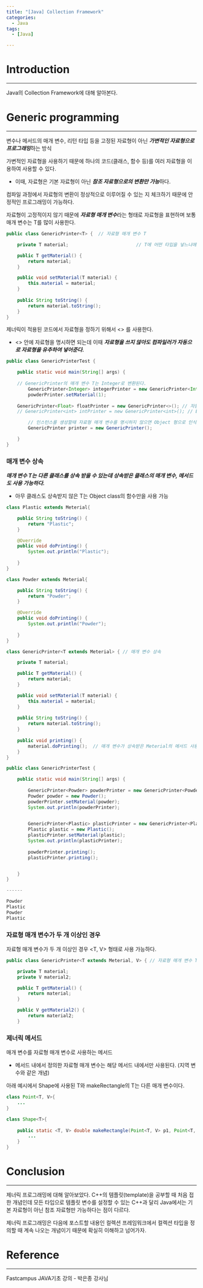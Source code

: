 ```yaml
---
title: "[Java] Collection Framework"
categories:
  - Java
tags:
  - [Java]

---
```




# Introduction

---

Java의 Collection Framework에 대해 알아본다.



# Generic programming

---

변수나 메서드의 매개 변수, 리턴 타입 등을 고정된 자료형이 아닌 ***가변적인 자료형으로 프로그래밍***하는 방식

가변적인 자료형을 사용하기 때문에 하나의 코드(클래스, 함수 등)를 여러 자료형을 이용하여 사용할 수 있다.

- 이때, 자료형은 기본 자료형이 아닌 ***참조 자료형으로의 변환만 가능***하다.

컴파일 과정에서 자료형의 변환이 정상적으로 이루어질 수 있는 지 체크하기 때문에 안정적인 프로그래밍이 가능하다.

자료형이 고정적이지 않기 때문에 ***자료형 매개 변수***라는 형태로 자료형을 표현하며 보통 매개 변수는 T를 많이 사용한다.

```java
public class GenericPrinter<T> {  // 자료형 매개 변수 T

	private T material;							// T에 어떤 타입을 넣느냐에 따라 material 변수의 타입이 결정 된다.

	public T getMaterial() {
		return material;
	}

	public void setMaterial(T material) {
		this.material = material;
	}
	
	public String toString() {
		return material.toString();
	}
}

```



제너릭이 적용된 코드에서 자료형을 정하기 위해서 <> 를 사용한다.

- <> 안에 자료형을 명시하면 되는데 이때 ***자료형을 쓰지 않아도 컴파일러가 자동으로 자료형을 유추하여 넣어준다.***

````java
public class GenericPrinterTest {

	public static void main(String[] args) {
		
    // GenericPrinter의 매개 변수 T는 Integer로 변환된다.
		GenericPrinter<Integer> integerPrinter = new GenericPrinter<Integer>(); 
		powderPrinter.setMaterial(1);
    
    GenericPrinter<Float> floatPrinter = new GenericPrinter<>(); // 자동으로 자료형이 Float으로 설정된다.
    // GenericPrinter<int> intPrinter = new GenericPrinter<int>(); // Error, 기본 자료형 사용 불가

		// 인스턴스를 생성할때 자료형 매개 변수를 명시하지 않으면 Object 형으로 인식함
		GenericPrinter printer = new GenericPrinter();

	}
}
````



### 매개 변수 상속

***매개 변수 T는 다른 클래스를 상속 받을 수 있는데 상속받은 클래스의 매개 변수, 메서드도 사용 가능하다.*** 

- 아무 클래스도 상속받지 않은 T는 Object class의 함수만을 사용 가능

```java
class Plastic extends Meterial{

	public String toString() {
		return "Plastic";
	}

	@Override
	public void doPrinting() {
		System.out.println("Plastic");
		
	}
}

class Powder extends Meterial{

	public String toString() {
		return "Powder";
	}

	@Override
	public void doPrinting() {
		System.out.println("Powder");
		
	}
}

class GenericPrinter<T extends Meterial> { // 매개 변수 상속

	private T material;

	public T getMaterial() {
		return material;
	}

	public void setMaterial(T material) {
		this.material = material;
	}
	
	public String toString() {
		return material.toString();
	}
	
	public void printing() {
		material.doPrinting();	// 매개 변수가 상속받은 Meterial의 메서드 사용
	}
}

public class GenericPrinterTest {

	public static void main(String[] args) {
		
		GenericPrinter<Powder> powderPrinter = new GenericPrinter<Powder>();
		Powder powder = new Powder();
		powderPrinter.setMaterial(powder);
		System.out.println(powderPrinter);
		

		GenericPrinter<Plastic> plasticPrinter = new GenericPrinter<Plastic>();
		Plastic plastic = new Plastic();
		plasticPrinter.setMaterial(plastic);
		System.out.println(plasticPrinter);
		
		powderPrinter.printing();
		plasticPrinter.printing();


	}
}

------

Powder
Plastic
Powder
Plastic
```



### 자료형 매개 변수가 두 개 이상인 경우

자료형 매개 변수가 두 개 이상인 경우 <T, V> 형태로 사용 가능하다.

```java
public class GenericPrinter<T extends Meterial, V> { // 자료형 매개 변수 T, V 사용

	private T material;
	private V material2;

	public T getMaterial() {
		return material;
	}

	public V getMaterial2() {
		return material2;
	}
```



### 제너릭 메서드

매개 변수를 자료형 매개 변수로 사용하는 메서드

- 메서드 내에서 정의한 자료형 매개 변수는 해당 메서드 내에서만 사용된다. (지역 변수와 같은 개념)

아래 예시에서 Shape에 사용된 T와 makeRectangle의 T는 다른 매개 변수이다.

```java
class Point<T, V>{
	...
}

class Shape<T>{
	
	public static <T, V> double makeRectangle(Point<T, V> p1, Point<T, V> p2) { // 제너릭 메서드
		...
	}
}
```



#  Conclusion

---

제너릭 프로그래밍에 대해 알아보았다. C++의 템플릿(template)을 공부할 때 처음 접한 개념인데 모든 타입으로 템플릿 변수를 설정할 수 있는 C++과 달리 Java에서는 기본 자료형이 아닌 참조 자료형만 가능하다는 점이 다르다.

제너릭 프로그래밍은 다음에 포스트할 내용인 컬렉션 프레임워크에서 컬렉션 타입을 정의할 때 계속 나오는 개념이기 때문에 확실히 이해하고 넘어가자.

# Reference

---

Fastcampus JAVA기초 강의 - 박은종 강사님
